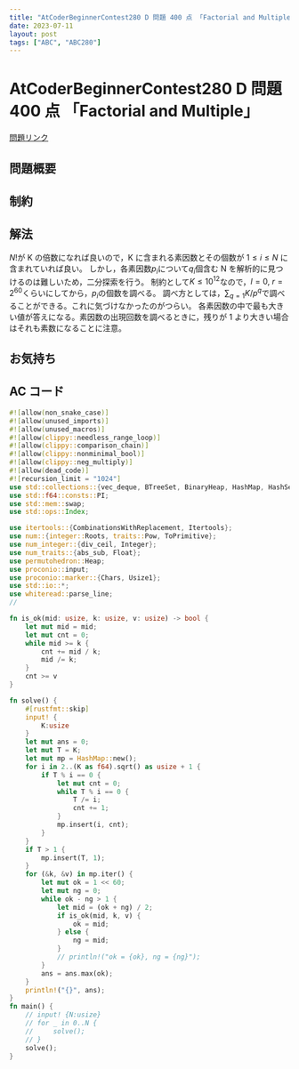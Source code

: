 ```yaml
---
title: "AtCoderBeginnerContest280 D 問題 400 点 「Factorial and Multiple」"
date: 2023-07-11
layout: post
tags: ["ABC", "ABC280"]
---
```


# AtCoderBeginnerContest280 D 問題 400 点 「Factorial and Multiple」

<a href="https://atcoder.jp/contests/abc280/tasks/abc280_d" blank="_target">問題リンク</a>

## 問題概要

## 制約

## 解法

$N!$が K の倍数になれば良いので，K に含まれる素因数とその個数が $1 \le i \le N$ に含まれていれば良い。
しかし，各素因数$p_i$について$q_i$個含む N を解析的に見つけるのは難しいため，二分探索を行う。
制約として$K \le 10^{12}$なので，$l = 0,\ r = 2^{60}$くらいにしてから，$p_i$の個数を調べる。
調べ方としては，$\sum_{q= 1} K / p^q$で調べることができる。これに気づけなかったのがつらい。
各素因数の中で最も大きい値が答えになる。素因数の出現回数を調べるときに，残りが 1 より大きい場合はそれも素数になることに注意。

## お気持ち

## AC コード

```rust
#![allow(non_snake_case)]
#![allow(unused_imports)]
#![allow(unused_macros)]
#![allow(clippy::needless_range_loop)]
#![allow(clippy::comparison_chain)]
#![allow(clippy::nonminimal_bool)]
#![allow(clippy::neg_multiply)]
#![allow(dead_code)]
#![recursion_limit = "1024"]
use std::collections::{vec_deque, BTreeSet, BinaryHeap, HashMap, HashSet, VecDeque};
use std::f64::consts::PI;
use std::mem::swap;
use std::ops::Index;

use itertools::{CombinationsWithReplacement, Itertools};
use num::{integer::Roots, traits::Pow, ToPrimitive};
use num_integer::{div_ceil, Integer};
use num_traits::{abs_sub, Float};
use permutohedron::Heap;
use proconio::input;
use proconio::marker::{Chars, Usize1};
use std::io::*;
use whiteread::parse_line;
//

fn is_ok(mid: usize, k: usize, v: usize) -> bool {
    let mut mid = mid;
    let mut cnt = 0;
    while mid >= k {
        cnt += mid / k;
        mid /= k;
    }
    cnt >= v
}

fn solve() {
    #[rustfmt::skip]
    input! {
        K:usize
    }
    let mut ans = 0;
    let mut T = K;
    let mut mp = HashMap::new();
    for i in 2..(K as f64).sqrt() as usize + 1 {
        if T % i == 0 {
            let mut cnt = 0;
            while T % i == 0 {
                T /= i;
                cnt += 1;
            }
            mp.insert(i, cnt);
        }
    }
    if T > 1 {
        mp.insert(T, 1);
    }
    for (&k, &v) in mp.iter() {
        let mut ok = 1 << 60;
        let mut ng = 0;
        while ok - ng > 1 {
            let mid = (ok + ng) / 2;
            if is_ok(mid, k, v) {
                ok = mid;
            } else {
                ng = mid;
            }
            // println!("ok = {ok}, ng = {ng}");
        }
        ans = ans.max(ok);
    }
    println!("{}", ans);
}
fn main() {
    // input! {N:usize}
    // for _ in 0..N {
    //     solve();
    // }
    solve();
}

```
